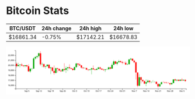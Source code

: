 # Bitcoin Stats

BTC/USDT|24h change|24h high|24h low|
|---|---|---|---|
|$16861.34|-0.75%|$17142.21|$16678.83|

<img src="./chart.svg">

